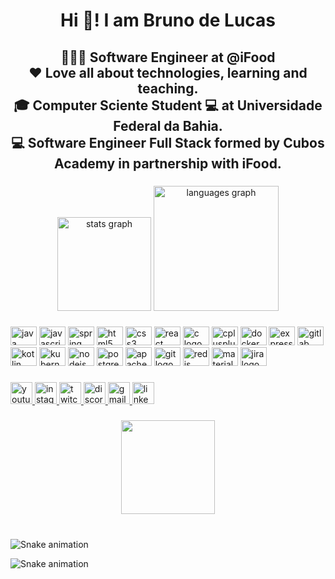 <h1 align="center">Hi 👋! I am Bruno de Lucas</h1>

###

<h2 align="center">👩🏾‍💻 Software Engineer at  @iFood<br>❤️ Love all about technologies, learning and teaching.<br>🎓 Computer Sciente Student 💻 at Universidade Federal da Bahia.<br>💻 Software Engineer Full Stack formed by Cubos Academy in partnership with iFood.</h2>

###

<div align="center">
  <img src="https://github-readme-stats.vercel.app/api?hide_title=false&hide_rank=false&show_icons=true&include_all_commits=true&count_private=true&disable_animations=false&theme=react&locale=en&hide_border=false&username=brunodelucasbarbosa" height="150" alt="stats graph"  />
  <img src="https://github-readme-stats.vercel.app/api/top-langs?locale=en&hide_title=false&layout=compact&card_width=320&langs_count=6&theme=react&hide_border=false&username=brunodelucasbarbosa" height="200" alt="languages graph"  />
</div>

###

<div align="left">
  <img src="https://cdn.jsdelivr.net/gh/devicons/devicon/icons/java/java-original.svg" height="30" width="42" alt="java logo"  />
  <img src="https://cdn.jsdelivr.net/gh/devicons/devicon/icons/javascript/javascript-original.svg" height="30" width="42" alt="javascript logo"  />
  <img src="https://cdn.jsdelivr.net/gh/devicons/devicon/icons/spring/spring-original-wordmark.svg" height="30" width="42" alt="spring logo"  />
  <img src="https://cdn.jsdelivr.net/gh/devicons/devicon/icons/html5/html5-original.svg" height="30" width="42" alt="html5 logo"  />
  <img src="https://cdn.jsdelivr.net/gh/devicons/devicon/icons/css3/css3-original.svg" height="30" width="42" alt="css3 logo"  />
  <img src="https://cdn.jsdelivr.net/gh/devicons/devicon/icons/react/react-original.svg" height="30" width="42" alt="react logo"  />
  <img src="https://cdn.jsdelivr.net/gh/devicons/devicon/icons/c/c-original.svg" height="30" width="42" alt="c logo"  />
  <img src="https://cdn.jsdelivr.net/gh/devicons/devicon/icons/cplusplus/cplusplus-original.svg" height="30" width="42" alt="cplusplus logo"  />
  <img src="https://cdn.jsdelivr.net/gh/devicons/devicon/icons/docker/docker-plain-wordmark.svg" height="30" width="42" alt="docker logo"  />
  <img src="https://cdn.jsdelivr.net/gh/devicons/devicon/icons/express/express-original.svg" height="30" width="42" alt="express logo"  />
  <img src="https://cdn.jsdelivr.net/gh/devicons/devicon/icons/gitlab/gitlab-original-wordmark.svg" height="30" width="42" alt="gitlab logo"  />
  <img src="https://cdn.jsdelivr.net/gh/devicons/devicon/icons/kotlin/kotlin-plain-wordmark.svg" height="30" width="42" alt="kotlin logo"  />
  <img src="https://cdn.jsdelivr.net/gh/devicons/devicon/icons/kubernetes/kubernetes-plain-wordmark.svg" height="30" width="42" alt="kubernetes logo"  />
  <img src="https://cdn.jsdelivr.net/gh/devicons/devicon/icons/nodejs/nodejs-original.svg" height="30" width="42" alt="nodejs logo"  />
  <img src="https://cdn.jsdelivr.net/gh/devicons/devicon/icons/postgresql/postgresql-original-wordmark.svg" height="30" width="42" alt="postgresql logo"  />
  <img src="https://cdn.jsdelivr.net/gh/devicons/devicon/icons/apachekafka/apachekafka-original-wordmark.svg" height="30" width="42" alt="apachekafka logo"  />
  <img src="https://cdn.jsdelivr.net/gh/devicons/devicon/icons/git/git-original.svg" height="30" width="42" alt="git logo"  />
  <img src="https://cdn.jsdelivr.net/gh/devicons/devicon/icons/redis/redis-original-wordmark.svg" height="30" width="42" alt="redis logo"  />
  <img src="https://cdn.jsdelivr.net/gh/devicons/devicon/icons/materialui/materialui-original.svg" height="30" width="42" alt="materialui logo"  />
  <img src="https://cdn.jsdelivr.net/gh/devicons/devicon/icons/jira/jira-original-wordmark.svg" height="30" width="42" alt="jira logo"  />
</div>

###

<div align="left">
  <a href="https://www.youtube.com/channel/UC7MDYFpb2qb7gjg9oOpbJFA" target="_blank">
    <img src="https://img.shields.io/static/v1?message=Youtube&logo=youtube&label=&color=FF0000&logoColor=white&labelColor=&style=for-the-badge" height="35" alt="youtube logo"  />
  </a>
  <a href="https://www.instagram.com/o_brunobarbosa" target="_blank">
    <img src="https://img.shields.io/static/v1?message=Instagram&logo=instagram&label=&color=E4405F&logoColor=white&labelColor=&style=for-the-badge" height="35" alt="instagram logo"  />
  </a>
  <a href="https://www.twitch.tv/baianodende" target="_blank">
    <img src="https://img.shields.io/static/v1?message=Twitch&logo=twitch&label=&color=9146FF&logoColor=white&labelColor=&style=for-the-badge" height="35" alt="twitch logo"  />
  </a>
  <a href="B.#0850" target="_blank">
    <img src="https://img.shields.io/static/v1?message=Discord&logo=discord&label=&color=7289DA&logoColor=white&labelColor=&style=for-the-badge" height="35" alt="discord logo"  />
  </a>
  <a href="brunnobarbosas@gmail.com" target="_blank">
    <img src="https://img.shields.io/static/v1?message=Gmail&logo=gmail&label=&color=D14836&logoColor=white&labelColor=&style=for-the-badge" height="35" alt="gmail logo"  />
  </a>
  <a href="https://www.linkedin.com/in/brunodelucasbarbosa/" target="_blank">
    <img src="https://img.shields.io/static/v1?message=LinkedIn&logo=linkedin&label=&color=0077B5&logoColor=white&labelColor=&style=for-the-badge" height="35" alt="linkedin logo"  />
  </a>
</div>

###

<div align="center">
  <img height="150" src="https://c.tenor.com/SFd4oYw_RrQAAAAC/darth-vader-star-wars.gif"  />
</div>

###

<br clear="both">

<img href="https://raw.githubusercontent.com/brunodelucasbarbosa/brunodelucasbarbosa/blob/output/snake.svg" alt="Snake animation" />



![Snake animation](https://github.com/brunodelucasbarbosa/brunodelucasbarbosa/blob/output/github-contribution-grid-snake.svg)

###
